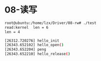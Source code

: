 
# 08-读写

```bash
root@ubuntu:/home/lzx/Driver/08-rw# ./test
read:kernel  len = 6
len = 4
```

```bash
[26312.720276] hello_init 
[26343.652102] hello_open()
[26343.652204] peng
[26343.652210] hello_release()
```